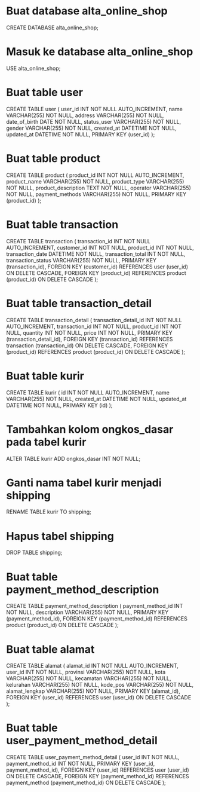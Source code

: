 # Buat database alta_online_shop

CREATE DATABASE alta_online_shop;

# Masuk ke database alta_online_shop

USE alta_online_shop;

# Buat table user

CREATE TABLE user (
user_id INT NOT NULL AUTO_INCREMENT,
name VARCHAR(255) NOT NULL,
address VARCHAR(255) NOT NULL,
date_of_birth DATE NOT NULL,
status_user VARCHAR(255) NOT NULL,
gender VARCHAR(255) NOT NULL,
created_at DATETIME NOT NULL,
updated_at DATETIME NOT NULL,
PRIMARY KEY (user_id)
);

# Buat table product

CREATE TABLE product (
product_id INT NOT NULL AUTO_INCREMENT,
product_name VARCHAR(255) NOT NULL,
product_type VARCHAR(255) NOT NULL,
product_description TEXT NOT NULL,
operator VARCHAR(255) NOT NULL,
payment_methods VARCHAR(255) NOT NULL,
PRIMARY KEY (product_id)
);

# Buat table transaction

CREATE TABLE transaction (
transaction_id INT NOT NULL AUTO_INCREMENT,
customer_id INT NOT NULL,
product_id INT NOT NULL,
transaction_date DATETIME NOT NULL,
transaction_total INT NOT NULL,
transaction_status VARCHAR(255) NOT NULL,
PRIMARY KEY (transaction_id),
FOREIGN KEY (customer_id) REFERENCES user (user_id) ON DELETE CASCADE,
FOREIGN KEY (product_id) REFERENCES product (product_id) ON DELETE CASCADE
);

# Buat table transaction_detail

CREATE TABLE transaction_detail (
transaction_detail_id INT NOT NULL AUTO_INCREMENT,
transaction_id INT NOT NULL,
product_id INT NOT NULL,
quantity INT NOT NULL,
price INT NOT NULL,
PRIMARY KEY (transaction_detail_id),
FOREIGN KEY (transaction_id) REFERENCES transaction (transaction_id) ON DELETE CASCADE,
FOREIGN KEY (product_id) REFERENCES product (product_id) ON DELETE CASCADE
);

# Buat table kurir

CREATE TABLE kurir (
id INT NOT NULL AUTO_INCREMENT,
name VARCHAR(255) NOT NULL,
created_at DATETIME NOT NULL,
updated_at DATETIME NOT NULL,
PRIMARY KEY (id)
);

# Tambahkan kolom ongkos_dasar pada tabel kurir

ALTER TABLE kurir ADD ongkos_dasar INT NOT NULL;

# Ganti nama tabel kurir menjadi shipping

RENAME TABLE kurir TO shipping;

# Hapus tabel shipping

DROP TABLE shipping;

# Buat table payment_method_description

CREATE TABLE payment_method_description (
payment_method_id INT NOT NULL,
description VARCHAR(255) NOT NULL,
PRIMARY KEY (payment_method_id),
FOREIGN KEY (payment_method_id) REFERENCES product (product_id) ON DELETE CASCADE
);

# Buat table alamat

CREATE TABLE alamat (
alamat_id INT NOT NULL AUTO_INCREMENT,
user_id INT NOT NULL,
provinsi VARCHAR(255) NOT NULL,
kota VARCHAR(255) NOT NULL,
kecamatan VARCHAR(255) NOT NULL,
kelurahan VARCHAR(255) NOT NULL,
kode_pos VARCHAR(255) NOT NULL,
alamat_lengkap VARCHAR(255) NOT NULL,
PRIMARY KEY (alamat_id),
FOREIGN KEY (user_id) REFERENCES user (user_id) ON DELETE CASCADE
);

# Buat table user_payment_method_detail

CREATE TABLE user_payment_method_detail (
user_id INT NOT NULL,
payment_method_id INT NOT NULL,
PRIMARY KEY (user_id, payment_method_id),
FOREIGN KEY (user_id) REFERENCES user (user_id) ON DELETE CASCADE,
FOREIGN KEY (payment_method_id) REFERENCES payment_method (payment_method_id) ON DELETE CASCADE
);
